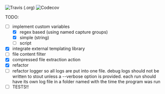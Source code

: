 ![Travis (.org)](https://img.shields.io/travis/cbr9/alfred)
![Codecov](https://img.shields.io/codecov/c/github/cbr9/alfred)

TODO:
- [ ] implement custom variables
  - [x] regex based (using named capture groups)
  - [x] simple (string)
  - [ ] script 
- [x] integrate external templating library
- [ ] file content filter
- [x] compressed file extraction action
- [x] refactor
- [ ] refactor logger so all logs are put into one file. debug logs should not be written to stout unless a --verbose option is provided. each run should have its own log file in a folder named with the time the program was run
- [ ] TESTS!!
